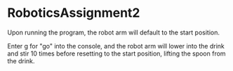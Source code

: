 # RoboticsAssignment2

Upon running the program, the robot arm will default to the start position.

Enter g for "go" into the console, and the robot arm will lower into the drink and stir 10 times before resetting to the start position, lifting the spoon from the drink.
